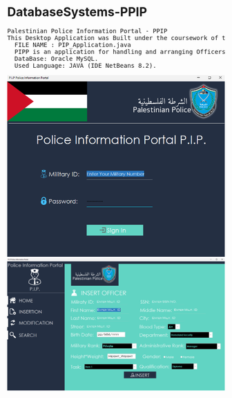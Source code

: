 # DatabaseSystems-PPIP
<pre>
Palestinian Police Information Portal - PPIP
This Desktop Application was Built under the coursework of the DataBase Systems; over 4000 Lines of Code.
  FILE NAME : PIP_Application.java
  PIPP is an application for handling and arranging Officers information.
  DataBase: Oracle MySQL.
  Used Language: JAVA (IDE NetBeans 8.2).
</pre>
![](2.png)
![](1.png)
